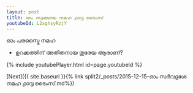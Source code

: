 ```yaml
---
layout: post
title: ഓം സ്വക്ഷായ നമഹ ൧൦൮ ടൈംസ്
youtubeId: L2xghsyRzjY
---
```

 
 
 ഓം പരസ്മൈ നമഹ 
 
 -  ഉറക്കത്തിന് അതീതനായ തുരേയ ആരാണ്? 
 
  
 
  
 
 
 
 
 
 


{% include youtubePlayer.html id=page.youtubeId %}
 
[Next]({{ site.baseurl }}{% link  split2/_posts/2015-12-15-ഓം സർവദൃശേ നമഹ ൧൦൮ ടൈംസ്.md%})
 
